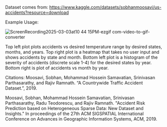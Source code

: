 Dataset comes from: https://www.kaggle.com/datasets/sobhanmoosavi/us-accidents?resource=download

Example Usage: 

![ScreenRecording2025-03-03at10 44 15PM-ezgif com-video-to-gif-converter](https://github.com/user-attachments/assets/4bb8df2b-b1de-4ffa-863a-db407d29b651)

Top left plot plots accidents vs desired temperature range by desired states, months, and years. 
Top right plot is a heatmap that takes no user input and shows accidents by state and month. 
Bottom left plot is a histogram of the severity of accidents (discrete scale 1-4) for the desired states by year.
Bottom right is plot of accidents vs month by year.

Citations:
Moosavi, Sobhan, Mohammad Hossein Samavatian, Srinivasan Parthasarathy, and Rajiv Ramnath. “A Countrywide Traffic Accident Dataset.”, 2019.

Moosavi, Sobhan, Mohammad Hossein Samavatian, Srinivasan Parthasarathy, Radu Teodorescu, and Rajiv Ramnath. "Accident Risk Prediction based on Heterogeneous Sparse Data: New Dataset and Insights." In proceedings of the 27th ACM SIGSPATIAL International Conference on Advances in Geographic Information Systems, ACM, 2019.
